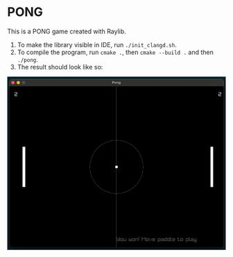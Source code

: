 # PONG

This is a PONG game created with Raylib.

1. To make the library visible in IDE, run `./init_clangd.sh`.
2. To compile the program, run `cmake .`, then `cmake --build .` and then `./pong`.
3. The result should look like so: 

![Running program](screenshot.png "Running program")

